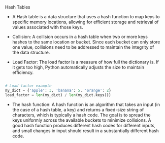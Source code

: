 Hash Tables

* A Hash table is a data structure that uses a hash function to map keys to specific memory locations, allowing for efficient storage and retrieval of values associated with those keys.

* Collision:
A collision occurs in a hash table when two or more keys hashes to the same location or bucket. Since each bucket can only store one value, collisions need to be addressed to maintain the integrity of the data structure.

* Load Factor:
The load factor is a measure of how full the dictionary is. If it gets too high, Python automatically adjusts the size to maintain efficiency.

```python

# Load factor example
my_dict = {'apple': 3, 'banana': 5, 'orange': 2}
load_factor = len(my_dict) / len(my_dict.keys())
```

* The hash function:
A hash function is an algorithm that takes an input (in the case of a hash table, a key) and returns a fixed-size string of characters, which is typically a hash code. The goal is to spread the keys uniformly across the available buckets to minimize collisions. A good hash function produces different hash codes for different inputs, and small changes in input should result in a substantially different hash code.